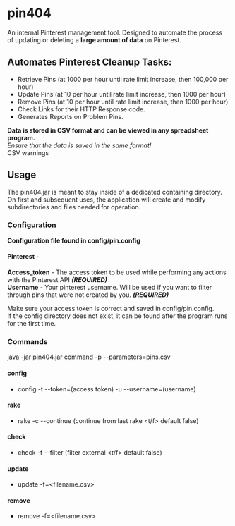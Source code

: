 # pin404
An internal Pinterest management tool. Designed to automate the process of updating or deleting a **large amount of data** on Pinterest.

## Automates Pinterest Cleanup Tasks:
- Retrieve Pins (at 1000 per hour until rate limit increase, then 100,000 per hour)
- Update Pins (at 10 per hour until rate limit increase, then 1000 per hour)
- Remove Pins (at 10 per hour until rate limit increase, then 1000 per hour)
- Check Links for their HTTP Response code.
- Generates Reports on Problem Pins.

**Data is stored in CSV format and can be viewed in any spreadsheet program.**<br>
 _Ensure that the data is saved in the same format!_ <br>
CSV warnings

## Usage

The pin404.jar is meant to stay inside of a dedicated containing directory. 
On first and subsequent uses, the application will create and modify subdirectories and files needed for operation.

### Configuration
**Configuration file found in  config/pin.config** <br>
#### Pinterest - <br>
**Access_token** - The access token to be used while performing any actions with the Pinterest API _**(REQUIRED)**_ <br>
**Username** - Your pinterest username. Will be used if you want to filter through pins that were not created by you. _**(REQUIRED)**_

Make sure your access token is correct and saved in config/pin.config. <br>
If the config directory does not exist, it can be found after the program runs for the first time.

### Commands
java -jar pin404.jar command -p --parameters=pins.csv

#### config 
 - config -t --token=(access token) -u --username=(username)
 
#### rake
 - rake -c --continue (continue from last rake <t/f> default false)
 
#### check
 - check -f --filter (filter external <t/f> default false)
 
#### update
 - update -f=<filename.csv> 
 
#### remove
 - remove -f=<filename.csv>
